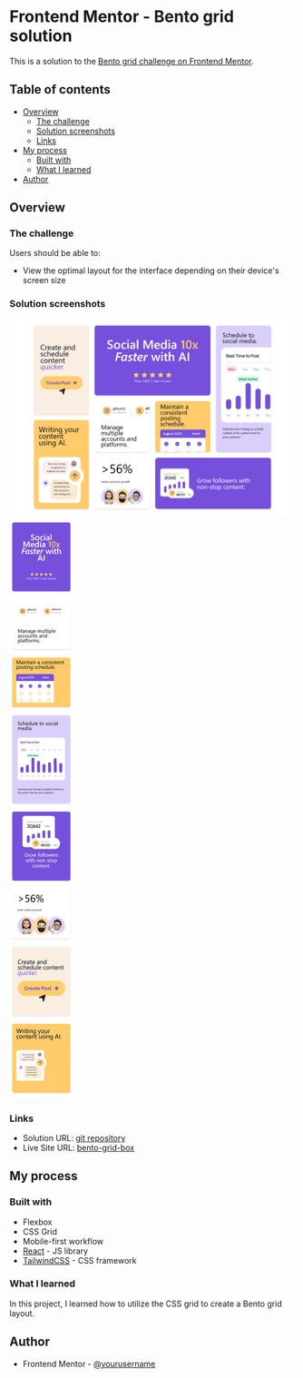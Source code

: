 # Frontend Mentor - Bento grid solution

This is a solution to the [Bento grid challenge on Frontend Mentor](https://www.frontendmentor.io/challenges/bento-grid-RMydElrlOj).

## Table of contents

- [Overview](#overview)
  - [The challenge](#the-challenge)
  - [Solution screenshots](#solution-screenshots)
  - [Links](#links)
- [My process](#my-process)
  - [Built with](#built-with)
  - [What I learned](#what-i-learned)
- [Author](#author)

## Overview

### The challenge

Users should be able to:

- View the optimal layout for the interface depending on their device's screen size

### Solution screenshots

![Desktop preview](/design/Screenshot-desktop-bento%20grid-box.png)
![Mobile preview](/design/Screenshot-mobile-bento%20grid-box.png)


### Links

- Solution URL: [git repository](https://github.com/Sarah-okolo/FEM-bento-grid-box)
- Live Site URL: [bento-grid-box](https://bento-grid-box.netlify.app/)

## My process

### Built with

- Flexbox
- CSS Grid
- Mobile-first workflow
- [React](https://reactjs.org/) - JS library
- [TailwindCSS](https://tailwindcss.com/) - CSS framework


### What I learned

In this project, I learned how to utilize the CSS grid to create a Bento grid layout.

## Author

- Frontend Mentor - [@yourusername](https://www.frontendmentor.io/profile/sarah-okolo)
